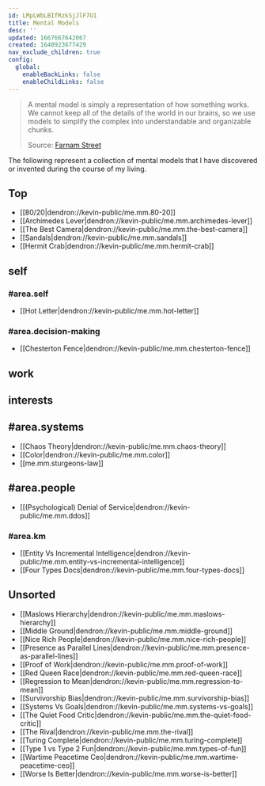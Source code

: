 ```yaml
---
id: LMpLWbLBIfRzkSjJlF7U1
title: Mental Models
desc: ''
updated: 1667667642067
created: 1640923677429
nav_exclude_children: true
config:
  global:
    enableBackLinks: false
    enableChildLinks: false
---
```


> A mental model is simply a representation of how something works. We cannot keep all of the details of the world in our brains, so we use models to simplify the complex into understandable and organizable chunks.
> 
> Source: [Farnam Street](https://fs.blog/mental-models/#what_are_mental_models)

The following represent a collection of mental models that I have discovered or invented during the course of my living. 

## Top

- [[80/20|dendron://kevin-public/me.mm.80-20]]
- [[Archimedes Lever|dendron://kevin-public/me.mm.archimedes-lever]]
- [[The Best Camera|dendron://kevin-public/me.mm.the-best-camera]]
- [[Sandals|dendron://kevin-public/me.mm.sandals]]
- [[Hermit Crab|dendron://kevin-public/me.mm.hermit-crab]]


## self

### #area.self
- [[Hot Letter|dendron://kevin-public/me.mm.hot-letter]]

### #area.decision-making
- [[Chesterton Fence|dendron://kevin-public/me.mm.chesterton-fence]]

## work

## interests
## #area.systems
- [[Chaos Theory|dendron://kevin-public/me.mm.chaos-theory]]
- [[Color|dendron://kevin-public/me.mm.color]]
- [[me.mm.sturgeons-law]]

## #area.people
- [[(Psychological) Denial of Service|dendron://kevin-public/me.mm.ddos]]

### #area.km
- [[Entity Vs Incremental Intelligence|dendron://kevin-public/me.mm.entity-vs-incremental-intelligence]]
- [[Four Types Docs|dendron://kevin-public/me.mm.four-types-docs]]

## Unsorted
- [[Maslows Hierarchy|dendron://kevin-public/me.mm.maslows-hierarchy]]
- [[Middle Ground|dendron://kevin-public/me.mm.middle-ground]]
- [[Nice Rich People|dendron://kevin-public/me.mm.nice-rich-people]]
- [[Presence as Parallel Lines|dendron://kevin-public/me.mm.presence-as-parallel-lines]]
- [[Proof of Work|dendron://kevin-public/me.mm.proof-of-work]]
- [[Red Queen Race|dendron://kevin-public/me.mm.red-queen-race]]
- [[Regression to Mean|dendron://kevin-public/me.mm.regression-to-mean]]
- [[Survivorship Bias|dendron://kevin-public/me.mm.survivorship-bias]]
- [[Systems Vs Goals|dendron://kevin-public/me.mm.systems-vs-goals]]
- [[The Quiet Food Critic|dendron://kevin-public/me.mm.the-quiet-food-critic]]
- [[The Rival|dendron://kevin-public/me.mm.the-rival]]
- [[Turing Complete|dendron://kevin-public/me.mm.turing-complete]]
- [[Type 1 vs Type 2 Fun|dendron://kevin-public/me.mm.types-of-fun]]
- [[Wartime Peacetime Ceo|dendron://kevin-public/me.mm.wartime-peacetime-ceo]]
- [[Worse Is Better|dendron://kevin-public/me.mm.worse-is-better]]